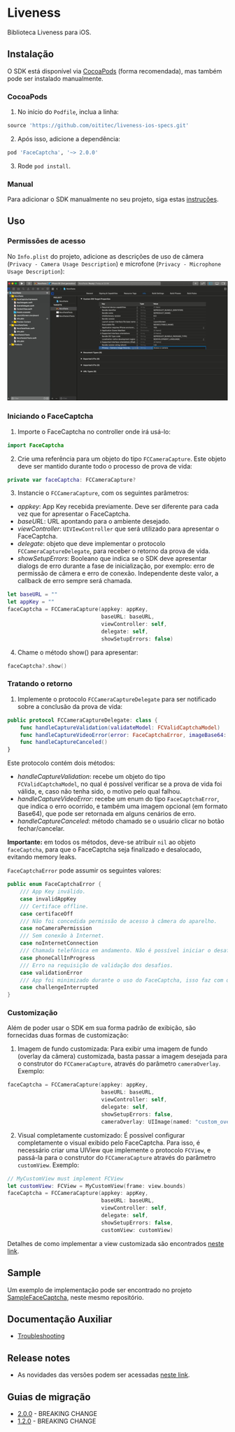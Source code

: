 # Liveness

Biblioteca Liveness para iOS.

## Instalação

O SDK está disponível via [CocoaPods](https://cocoapods.org/) (forma recomendada), mas também pode ser instalado manualmente.

### CocoaPods

1. No início do `Podfile`, inclua a linha:
```rb
source 'https://github.com/oititec/liveness-ios-specs.git'
```
2. Após isso, adicione a dependência:
```rb
pod 'FaceCaptcha', '~> 2.0.0'
```
3. Rode `pod install`.

### Manual

Para adicionar o SDK manualmente no seu projeto, siga estas [instruções](Documentation/ManualInstallation.md).

## Uso

### Permissões de acesso

 No `Info.plist` do projeto, adicione as descrições de uso de câmera (`Privacy - Camera Usage Description`) e microfone (`Privacy - Microphone Usage Description`):

![Instalação 4](Documentation/Images/installation_4.png)

### Iniciando o FaceCaptcha

1. Importe o FaceCaptcha no controller onde irá usá-lo:
```swift
import FaceCaptcha
```

2. Crie uma referência para um objeto do tipo `FCCameraCapture`. Este objeto deve ser mantido durante todo o processo de prova de vida:
```swift
private var faceCaptcha: FCCameraCapture?
```

3. Instancie o `FCCameraCapture`, com os seguintes parâmetros:
- *appkey*: App Key recebida previamente. Deve ser diferente para cada vez que for apresentar o FaceCaptcha.
- *baseURL*: URL apontando para o ambiente desejado.
- *viewController*: `UIVIewController` que será utilizado para apresentar o FaceCaptcha.
- *delegate*: objeto que deve implementar o protocolo `FCCameraCaptureDelegate`, para receber o retorno da prova de vida.
- *showSetupErrors*: Booleano que indica se o SDK deve apresentar dialogs de erro durante a fase de inicialização, por exemplo: erro de permissão de câmera e erro de conexão. Independente deste valor, a callback de erro sempre será chamada.
```swift
let baseURL = ""
let appKey = ""
faceCaptcha = FCCameraCapture(appkey: appKey,
                              baseURL: baseURL,
                              viewController: self,
                              delegate: self,
                              showSetupErrors: false)
```

4. Chame o método show() para apresentar:
```swift
faceCaptcha?.show()
```

### Tratando o retorno

1. Implemente o protocolo `FCCameraCaptureDelegate` para ser notificado sobre a conclusão da prova de vida:
```swift
public protocol FCCameraCaptureDelegate: class {
    func handleCaptureValidation(validateModel: FCValidCaptchaModel)
    func handleCaptureVideoError(error: FaceCaptchaError, imageBase64: String?)
    func handleCaptureCanceled()
}
```

Este protocolo contém dois métodos:

- *handleCaptureValidation*: recebe um objeto do tipo `FCValidCaptchaModel`, no qual é possível verificar se a prova de vida foi válida, e, caso não tenha sido, o motivo pelo qual falhou.
- *handleCaptureVideoError*: recebe um enum do tipo `FaceCaptchaError`, que indica o erro ocorrido, e também uma imagem opcional (em formato Base64), que pode ser retornada em alguns cenários de erro.
- *handleCaptureCanceled*: método chamado se o usuário clicar no botão fechar/cancelar.

**Importante:** em todos os métodos, deve-se atribuir `nil` ao objeto `faceCaptcha`, para que o FaceCaptcha seja finalizado e desalocado, evitando memory leaks.

`FaceCaptchaError` pode assumir os seguintes valores:
```swift
public enum FaceCaptchaError {
    /// App Key inválido.
    case invalidAppKey
    /// Certiface offline.
    case certifaceOff
    /// Não foi concedida permissão de acesso à câmera do aparelho.
    case noCameraPermission
    /// Sem conexão à Internet.
    case noInternetConnection
    /// Chamada telefônica em andamento. Não é possível iniciar o desafio durante uma chamada telefônica.
    case phoneCallInProgress
    /// Erro na requisição de validação dos desafios.
    case validationError
    /// App foi minimizado durante o uso do FaceCaptcha, isso faz com que o desafio seja encerrado.
    case challengeInterrupted
}
```

### Customização

Além de poder usar o SDK em sua forma padrão de exibição, são fornecidas duas formas de customização: 

1. Imagem de fundo customizada:
Para exibir uma imagem de fundo (overlay da câmera) customizada, basta passar a imagem desejada para o construtor do `FCCameraCapture`, através do parâmetro `cameraOverlay`. Exemplo:
```swift
faceCaptcha = FCCameraCapture(appkey: appKey,
                              baseURL: baseURL,
                              viewController: self,
                              delegate: self,
                              showSetupErrors: false,
                              cameraOverlay: UIImage(named: "custom_overlay"))
```

2. Visual completamente customizado:
É possível configurar completamente o visual exibido pelo FaceCaptcha. Para isso, é necessário criar uma UIView que implemente o protocolo `FCView`, e passá-la para o construtor do `FCCameraCapture` através do parâmetro `customView`. Exemplo:
```swift
// MyCustomView must implement FCView
let customView: FCView = MyCustomView(frame: view.bounds)
faceCaptcha = FCCameraCapture(appkey: appKey,
                              baseURL: baseURL,
                              viewController: self,
                              delegate: self,
                              showSetupErrors: false,
                              customView: customView)
```
Detalhes de como implementar a view customizada são encontrados [neste link](Documentation/CustomView.md).

## Sample

Um exemplo de implementação pode ser encontrado no projeto [SampleFaceCaptcha](https://github.com/oititec/liveness-ios-sdk/tree/main/SampleFaceCaptcha "SampleFaceCaptcha"), neste mesmo repositório.

## Documentação Auxiliar

- [Troubleshooting](Documentation/Troubleshooting.md)

## Release notes

- As novidades das versões podem ser acessadas [neste link](Documentation/ReleaseNotes.md).

## Guias de migração

- [2.0.0](Documentation/Migration-Guide-2.0.0.md) - BREAKING CHANGE
- [1.2.0](Documentation/Migration-Guide-1.2.0.md) - BREAKING CHANGE

